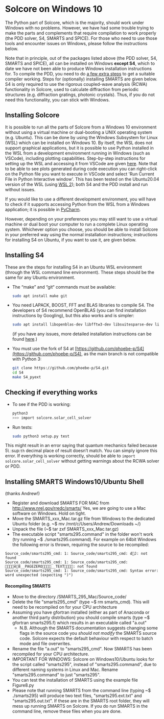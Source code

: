 Solcore on Windows 10
=====================
The Python part of Solcore, which is the majority, should work under Windows with no problems. However, we have had some
trouble trying to make the parts and complements that require compilation to work properly (the PDD solver, S4, SMARTS 
and SPICE). For those who need to use those tools and encounter issues on Windows, please follow the instructions below. 

Note that in principle, out of the packages listed above (the PDD solver, S4, SMARTS and SPICE), all can be
installed on Windows **except S4**, which to date we have not been able to produce Windows installation instructions for. 
To compile the PDD, you need to do [a few extra steps](compilation.md) to get a suitable compiler working. Steps
for (optionally) installing SMARTS are given below.
S4 is only required to use the rigorous coupled-wave analysis (RCWA) functionality in Solcore, used to calculate diffraction
from periodic structures (e.g. diffraction gratings, photonic crystals). Thus, if you do not need this functionality, you 
can stick with Windows.

Installing Solcore
------------------

It is possible to run all the parts of Solcore from a Windows 10 environment without using a virtual machine or dual-booting a UNIX operating
system (e.g. Ubuntu). This can be done by using the Windows Subsystem for Linux (WSL) which can be installed on Windows 10. 
By itself,
the WSL does not support graphical applications, but it is possible to use Python installed in the WSL from a development
environment running in Windows (such as VSCode), including plotting capabilities. Step-by-step instructions for
setting up the WSL and accessing it from VSCode are given [here](https://code.visualstudio.com/docs/remote/wsl-tutorial).
Note that to be able to see plots generated during code execution you can right-click on the Python file you want to execute
in VSCode and select 'Run Current File in Python Interactive window'. This has been tested on the Ubuntu20.04 version of the
WSL (using [WSL 2](https://docs.microsoft.com/en-us/windows/wsl/install#upgrade-version-from-wsl-1-to-wsl-2)); both S4
and the PDD install and run without issues.

If you would like to use a different development environment, you will have to check if it supports accessing Python from
the WSL from a Windows application; it
is possible in [PyCharm](https://www.jetbrains.com/help/pycharm/using-wsl-as-a-remote-interpreter.html).

However, depending on your preferences you may still want to use a virtual machine or dual boot your computer to run a 
complete Linux operating system. Whichever option you choose, you should be able to install Solcore in your preferred way
using the normal installation
instructions; instructions for installing S4 on Ubuntu, if you want to use it, are given below.

Installing S4
-------------

These are the steps for installing S4 in an Ubuntu WSL environment (through the WSL command line environment). These steps
should be the same for any Ubuntu environment.

- The “make” and “git“ commands must be available:

    ```bash
    sudo apt install make git
    ```
   
- You need LAPACK, BOOST, FFT and BLAS libraries to compile S4. The developers of S4 recommend OpenBLAS (you can find installation 
   instructions by Googling), but this also works and is simpler:
    
    ```bash
    sudo apt install libopenblas-dev libfftw3-dev libsuitesparse-dev libboost-all-dev
    ```

  (if you have any issues, more detailed installation instructions can be found [here](https://github.com/phoebe-p/S4).)
- You must use the fork of S4 at [https://github.com/phoebe-p/S4](https://github.com/phoebe-p/S4), as the
      main branch is not compatible with Python 3:

    ```bash
    git clone https://github.com/phoebe-p/S4.git
    cd S4
    make S4_pyext
    ```

Checking if everything works 
--------------------------

- To see if the PDD is working:

    ```bash
    python3
    >>> import solcore.solar_cell_solver
    ```

-  Run tests:

    ```bash
    sudo python3 setup.py test
    ```

This might result in an error saying that quantum mechanics failed because 5\ :sup:`th` decimal place of result doesn’t match. 
You can simply ignore this error. If everything is working correctly, should be able to `import solcore.solar_cell_solver` 
without getting warnings about the RCWA solver or PDD.
  

Installing SMARTS Windows10/Ubuntu Shell 
----------------------------------------
(thanks Andrew!)

* Register and download SMARTS FOR MAC from http://www.nrel.gov/rredc/smarts/    Yes, we are going to use a Mac software on Windows. Hold on tight.
* Move the SMARTS_xxx_Mac.tar.gz file from Windows to the dedicated Ubuntu folder (e.g. ~$ mv /mnt/c/Users/Andrew/Downloads ~/)
* Unpack the file (~$ tar zxf SMARTS_xxx_Mac.tar.gz)
* The executable script "smarts295.command" in the folder won't work (try running ~$ ./smarts295.command). For example on 64bit Windows the following error is thrown, requiring the source to be recompiled:

```
Source_code/smarts295_cmd: 1: Source_code/smarts295_cmd: dJ: not found
Source_code/smarts295_cmd: 1: Source_code/smarts295_cmd: ȅ8__PAGEZERO__TEXT: not found
Source_code/smarts295_cmd: 1: Source_code/smarts295_cmd: Syntax error: word unexpected (expecting ")")
```

#### Recompiling SMARTS   

* Move to the directory /SMARTS_295_Mac/Source_code/
* Delete the file "smarts295_cmd" (type ~$ rm smarts_cmd). This will need to be recompiled on for your CPU architecture
* Assuming you have gfortran installed (either as part of Anaconda or another third party distribution) you should compile smarts (type ~$ gfortran smarts295.f) which results in an executable called "a.out"
	* N.B. Although the SMARTS documentation suggests changing some flags in the source code you _should not modify_ the SMARTS source code.  Solcore expects the default behaviour with respect to batch mode and file overwrites.  
* Rename the file "a.out" to "smarts295_cmd". Now SMARTS has been recompiled for your CPU architecture.
* IMPORTANT FOR WINDOWS: Solcore on Windows10/Ubuntu looks for the script called "smarts295", instead of "smarts295.command", due to different naming systems in Linux and Mac. Rename "smarts295.command" to just "smarts295".
* You can test the installation of SMARTS using the example file Figure8.py
* Please note that running SMARTS from the command line (typing ~$ ./smarts295) will produce two text files, "smarts295.ext.txt" and "smarts295.out.txt".
   If these are in the SMARTS root folder, they will mess up running SMARTS on Solcore. If you do run SMARTS in the command line, remove these files when you are done.

